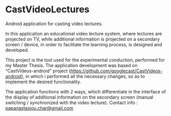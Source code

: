 # CastVideoLectures

Android application for casting video lectures.

In this application an educational video lecture system, where lectures are projected on TV, while additional information is projected on a secondary screen / device, in order to facilitate the learning process, is designed and developed.

This project is the tool used for the experimental conduction, performed for my Master Thesis.
The application development was based on “CastVideos-android” project (https://github.com/googlecast/CastVideos-android), in which i performed all the necessary changes, so as to implement the desired functionality.

The application functions with 2 ways, which differentiate in the interface of the display of additional information on the secondary screen (manual switching / synchronized with the video lecture).
Contact info : papanastasiou.char@gmail.com

